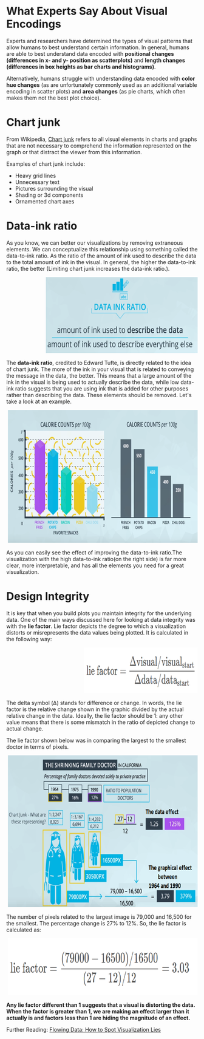 
# What Experts Say About Visual Encodings 

Experts and researchers have determined the types of visual patterns that allow humans to best understand certain information. In general, humans are able to best understand data encoded with **positional changes (differences in x- and y- position as  scatterplots)** and **length changes (differences in box heights as  bar charts and histograms)**.

Alternatively, humans struggle with understanding data encoded with **color hue changes** (as are unfortunately commonly used as an additional variable encoding in scatter plots) and **area changes** (as pie charts, which often makes them not the best plot choice).

# Chart junk

From Wikipedia, [Chart junk](https://en.wikipedia.org/wiki/Chartjunk) refers to all visual elements in charts and graphs that are not necessary to comprehend the information represented on the graph or that distract the viewer from this information.

Examples of chart junk include:

   * Heavy grid lines
   * Unnecessary text
   * Pictures surrounding the visual
   * Shading or 3d components
   * Ornamented chart axes

# Data-ink ratio
As you know, we can better our visualizations by removing extraneous elements. We can conceptualize this relationship using something called the data-to-ink ratio. As the ratio of the amount of ink used to describe the data to the total amount of ink in the visual.
In general, the higher the data-to-ink ratio, the better (Limiting chart junk increases the data-ink ratio.). 
 
 <p align="right">
  <img src="../img/15.PNG" alt="" width="400" height="200" >
 </p>

The **data-ink ratio**, credited to Edward Tufte, is directly related to the idea of chart junk. The more of the ink in your visual that is related to conveying the message in the data, the better. This means that a large amount of the ink in the visual is being used to actually describe the data, while low data-ink ratio suggests that you are using ink that is added for other purposes rather than describing the data. These elements should be removed. Let's take a look at an example. 
 
  <p align="right">
  <img src="../img/16.PNG" alt="" width="500" height="350" >
 </p>
 
 As  you can easily see the effect of improving the data-to-ink ratio.The visualization with the high data-to-ink ratio(on the right side) is far more clear, more interpretable, and has all the elements you need for a great visualization. 

# Design Integrity

It is key that when you build plots you maintain integrity for the underlying data. One of the main ways discussed here for looking at data integrity was with the **lie factor**. Lie factor depicts the degree to which a visualization distorts or misrepresents the data values being plotted. It is calculated in the following way:

  <p align="right">
  <img src="../img/17.PNG" alt="" width="300" height="120" >
 </p>
 
 The delta symbol (Δ) stands for difference or change. In words, the lie factor is the relative change shown in the graphic divided by the actual relative change in the data. Ideally, the lie factor should be 1: any other value means that there is some mismatch in the ratio of depicted change to actual change.
 
The lie factor shown below was in comparing the largest to the smallest doctor in terms of pixels.

  <p align="right">
  <img src="../img/18.png" alt="" width="500" height="400" >
 </p>
 
 The number of pixels related to the largest image is 79,000 and 16,500 for the smallest. The percentage change is 27% to 12%. So, the lie factor is calculated as:
 
 
  <p align="right">
  <img src="../img/19.PNG" alt="" width="500" height="150" >
 </p>
 
**Any lie factor different than 1 suggests that a visual is distorting the data. When the factor is greater than 1, we are making an effect larger than it actually is and factors less than 1 are hiding the magnitude of an effect.** 

Further Reading: [Flowing Data: How to Spot Visualization Lies](https://flowingdata.com/2017/02/09/how-to-spot-visualization-lies/)


